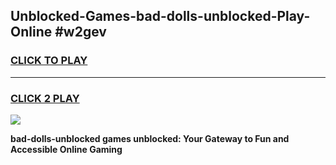 
## Unblocked-Games-bad-dolls-unblocked-Play-Online #w2gev
<h3>
<a href="https://news.freeplayer.one?title=bad-dolls-unblocked&ref=3">CLICK TO PLAY</a></h3>
<hr>

<h3>
<a href="https://news.freeplayer.one?title=bad-dolls-unblocked&ref=3">CLICK 2 PLAY</a>
  
</h3>

<a href="https://news.freeplayer.one?title=bad-dolls-unblocked&ref=3"><img src="https://clearcache.store/games.png"></a>


**bad-dolls-unblocked games unblocked: Your Gateway to Fun and Accessible Online Gaming**
